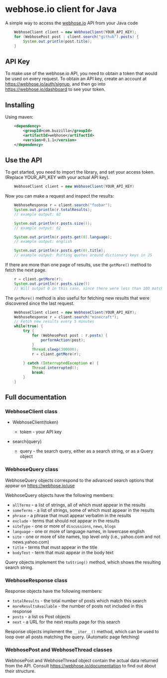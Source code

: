 # webhose.io client for Java

A simple way to access the [webhose.io](https://webhose.io) API from your Java code

```java
    WebhoseClient client = new WebhoseClient(YOUR_API_KEY);
    for (WebhosePost post : client.search("github").posts) {
        System.out.println(post.title);
    }
```

## API Key

To make use of the webhose.io API, you need to obtain a token that would be
used on every request. To obtain an API key, create an account at
https://webhose.io/auth/signup, and then go into
https://webhose.io/dashboard to see your token.

## Installing
Using maven:

```xml
    <dependency>
        <groupId>com.buzzilla</groupId>
        <artifactId>webhose</artifactId>
        <version>0.1.1</version>
    </dependency>
```

## Use the API

To get started, you need to import the library, and set your access token.
(Replace YOUR_API_KEY with your actual API key).

```java
    WebhoseClient client = new WebhoseClient(YOUR_API_KEY)
```

Now you can make a request and inspect the results:

```java
    WebhoseResponse r = client.search("foobar");
    System.out.println(r.totalResults);
    // example output: 62

    System.out.println(r.posts.size());
    // example output: 62

    System.out.println(r.posts.get(0).language);
    // example output: english

    System.out.println(r.posts.get(0).title);
    // example output: Putting quotes around dictionary keys in JS
```

If there are more than one page of results, use the `getMore()` method to
fetch the next page.

```java
    r = client.getMore(r);
    System.out.println(r.posts.size())
    // Will output 0 in this case, since there were less than 100 matches
```

The ``getMore()`` method is also useful for fetching new results that were
discovered since the last request.

```java
    WebhoseClient client = new WebhoseClient(YOUR_API_KEY);
    WebhoseResponse r = client.search("minecraft");
    // Fetch new results every 5 minutes
    while(true) {
        try {
            for (WebhosePost post : r.posts) {
                performAction(post);
            }
            Thread.sleep(300000);
            r = client.getMore(r);
            
        } catch (InterruptedException e) {
            Thread.interrupted();
            break;
        }
    }
```

## Full documentation

### WebhoseClient class

* WebhoseClient(token)

  * token - your API key

* search(query)

  * query - the search query, either as a search string, or as a Query object

### WebhoseQuery class

WebhoseQuery objects correspond to the advanced search options that appear on https://webhose.io/use

WebhoseQuery objects have the following members:

* ``allTerms`` - a list of strings, all of which must appear in the results
* ``someTerms`` - a list of strings, some of which must appear in the results
* ``phrase`` - a phrase that must appear verbatim in the results
* ``exclude`` - terms that should not appear in the results
* ``siteType`` - one or more of ``discussions``, ``news``, ``blogs``
* ``language`` - one or more of language names, in lowercase english
* ``site`` - one or more of site names, top level only (i.e., yahoo.com and not news.yahoo.com)
* ``title`` - terms that must appear in the title
* ``bodyText`` - term that must appear in the body text

Query objects implement the ``toString()`` method, which shows the resulting search string.

### WebhoseResponse class

Response objects have the following members:

* ``totalResults`` - the total number of posts which match this search
* ``moreResultsAvailable`` - the number of posts not included in this response
* ``posts`` - a list os Post objects
* ``next`` - a URL for the next results page for this search

Response objects implement the ``__iter__()`` method, which can be used to loop
over all posts matching the query. (Automatic page fetching)

### WebhosePost and WebhoseThread classes

WebhosePost and WebhoseThread object contain the actual data returned from the
API. Consult https://webhose.io/documentation to find out about their structure.

